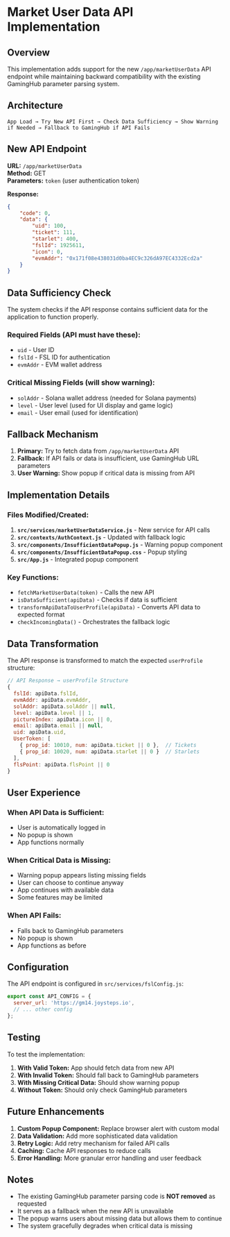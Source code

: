 # Market User Data API Implementation

## Overview

This implementation adds support for the new `/app/marketUserData` API endpoint while maintaining backward compatibility with the existing GamingHub parameter parsing system.

## Architecture

```
App Load → Try New API First → Check Data Sufficiency → Show Warning if Needed → Fallback to GamingHub if API Fails
```

## New API Endpoint

**URL:** `/app/marketUserData`  
**Method:** GET  
**Parameters:** `token` (user authentication token)

**Response:**
```json
{
    "code": 0,
    "data": {
        "uid": 100,
        "ticket": 111,
        "starlet": 400,
        "fslId": 1925611,
        "icon": 0,
        "evmAddr": "0x171f08e438031d0ba4EC9c326dA97EC4332Ecd2a"
    }
}
```

## Data Sufficiency Check

The system checks if the API response contains sufficient data for the application to function properly.

### Required Fields (API must have these):
- `uid` - User ID
- `fslId` - FSL ID for authentication
- `evmAddr` - EVM wallet address

### Critical Missing Fields (will show warning):
- `solAddr` - Solana wallet address (needed for Solana payments)
- `level` - User level (used for UI display and game logic)
- `email` - User email (used for identification)

## Fallback Mechanism

1. **Primary:** Try to fetch data from `/app/marketUserData` API
2. **Fallback:** If API fails or data is insufficient, use GamingHub URL parameters
3. **User Warning:** Show popup if critical data is missing from API

## Implementation Details

### Files Modified/Created:

1. **`src/services/marketUserDataService.js`** - New service for API calls
2. **`src/contexts/AuthContext.js`** - Updated with fallback logic
3. **`src/components/InsufficientDataPopup.js`** - Warning popup component
4. **`src/components/InsufficientDataPopup.css`** - Popup styling
5. **`src/App.js`** - Integrated popup component

### Key Functions:

- `fetchMarketUserData(token)` - Calls the new API
- `isDataSufficient(apiData)` - Checks if data is sufficient
- `transformApiDataToUserProfile(apiData)` - Converts API data to expected format
- `checkIncomingData()` - Orchestrates the fallback logic

## Data Transformation

The API response is transformed to match the expected `userProfile` structure:

```javascript
// API Response → userProfile Structure
{
  fslId: apiData.fslId,
  evmAddr: apiData.evmAddr,
  solAddr: apiData.solAddr || null,
  level: apiData.level || 1,
  pictureIndex: apiData.icon || 0,
  email: apiData.email || null,
  uid: apiData.uid,
  UserToken: [
    { prop_id: 10010, num: apiData.ticket || 0 },  // Tickets
    { prop_id: 10020, num: apiData.starlet || 0 }  // Starlets
  ],
  flsPoint: apiData.flsPoint || 0
}
```

## User Experience

### When API Data is Sufficient:
- User is automatically logged in
- No popup is shown
- App functions normally

### When Critical Data is Missing:
- Warning popup appears listing missing fields
- User can choose to continue anyway
- App continues with available data
- Some features may be limited

### When API Fails:
- Falls back to GamingHub parameters
- No popup is shown
- App functions as before

## Configuration

The API endpoint is configured in `src/services/fslConfig.js`:

```javascript
export const API_CONFIG = {
  server_url: 'https://gm14.joysteps.io',
  // ... other config
};
```

## Testing

To test the implementation:

1. **With Valid Token:** App should fetch data from new API
2. **With Invalid Token:** Should fall back to GamingHub parameters
3. **With Missing Critical Data:** Should show warning popup
4. **Without Token:** Should only check GamingHub parameters

## Future Enhancements

1. **Custom Popup Component:** Replace browser alert with custom modal
2. **Data Validation:** Add more sophisticated data validation
3. **Retry Logic:** Add retry mechanism for failed API calls
4. **Caching:** Cache API responses to reduce calls
5. **Error Handling:** More granular error handling and user feedback

## Notes

- The existing GamingHub parameter parsing code is **NOT removed** as requested
- It serves as a fallback when the new API is unavailable
- The popup warns users about missing data but allows them to continue
- The system gracefully degrades when critical data is missing
